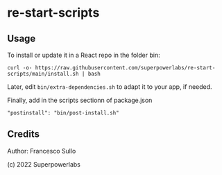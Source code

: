 # re-start-scripts


## Usage

To install or update it in a React repo in the folder bin:

```
curl -o- https://raw.githubusercontent.com/superpowerlabs/re-start-scripts/main/install.sh | bash
```

Later, edit `bin/extra-dependencies.sh` to adapt it to your app, if needed.

Finally, add in the scripts sectionn of package.json
``` 
"postinstall": "bin/post-install.sh"
```

## Credits

Author: Francesco Sullo

(c) 2022 Superpowerlabs 
